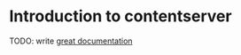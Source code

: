 # Introduction to contentserver

TODO: write [great documentation](http://jacobian.org/writing/what-to-write/)
